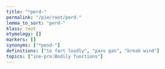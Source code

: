 ```yaml
---
title: "*perd-"
permalink: "/pie/root/perd-"
lemma_to_sort: "perd-"
klass: root
etymology: []
markers: []
synonyms: ["*pesd-"]
definitions: ["to fart loudly", "pass gas", "break wind"]
topics: ["ine-pro:Bodily functions"]
---
```

